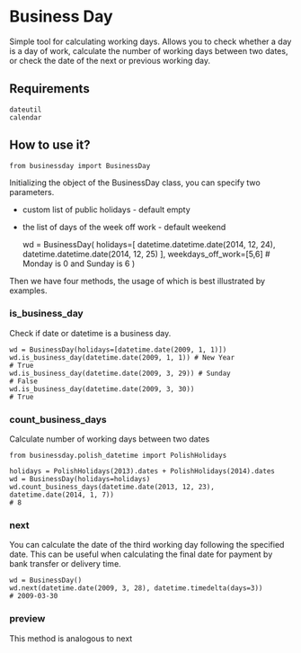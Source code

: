 Business Day
============

Simple tool for calculating working days. Allows you to check whether a day is a day of work, calculate the number of working days between two dates, or check the date of the next or previous working day.


Requirements
------------
    dateutil
    calendar


How to use it?
--------------
    from businessday import BusinessDay

Initializing the object of the BusinessDay class, you can specify two parameters. 
  - custom list of public holidays - default empty
  - the list of days of the week off work - default weekend 

    wd = BusinessDay(
            holidays=[
                datetime.datetime.date(2014, 12, 24), 
                datetime.datetime.date(2014, 12, 25)
            ],
            weekdays_off_work=[5,6] # Monday is 0 and Sunday is 6
        )

    
Then we have four methods, the usage of which is best illustrated by examples.

### is_business_day

Check if date or datetime is a business day.
    
    wd = BusinessDay(holidays=[datetime.date(2009, 1, 1)])
    wd.is_business_day(datetime.date(2009, 1, 1)) # New Year
    # True
    wd.is_business_day(datetime.date(2009, 3, 29)) # Sunday
    # False
    wd.is_business_day(datetime.date(2009, 3, 30))
    # True

### count_business_days

Calculate number of working days between two dates

    from businessday.polish_datetime import PolishHolidays

    holidays = PolishHolidays(2013).dates + PolishHolidays(2014).dates
    wd = BusinessDay(holidays=holidays)
    wd.count_business_days(datetime.date(2013, 12, 23), datetime.date(2014, 1, 7))
    # 8

### next
    
You can calculate the date of the third working day following the specified date. This can be useful when calculating the final date for payment by bank transfer or delivery time.

    wd = BusinessDay()
    wd.next(datetime.date(2009, 3, 28), datetime.timedelta(days=3))
    # 2009-03-30
    
### preview

This method is analogous to next